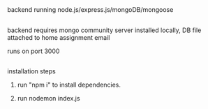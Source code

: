 ##

backend running node.js/express.js/mongoDB/mongoose

##

backend requires mongo community server installed locally, DB file attached to home assignment email

runs on port 3000

##

installation steps

1. run "npm i" to install dependencies.

2. run nodemon index.js
